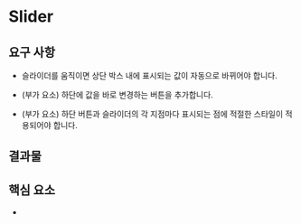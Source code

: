 # Slider

## 요구 사항

- 슬라이더를 움직이면 상단 박스 내에 표시되는 값이 자동으로 바뀌어야 합니다.

- (부가 요소) 하단에 값을 바로 변경하는 버튼을 추가합니다.

- (부가 요소) 하단 버튼과 슬라이더의 각 지점마다 표시되는 점에 적절한 스타일이 적용되어야 합니다.

## 결과물

## 핵심 요소

-
